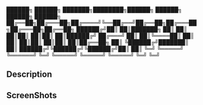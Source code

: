 ██████╗  ██████╗ ███████╗████████╗██████╗  ██████╗  ██████╗ ██████╗ 
██╔══██╗██╔═══██╗██╔════╝╚══██╔══╝██╔══██╗██╔═══██╗██╔═══██╗██╔══██╗
██████╔╝██║   ██║███████╗   ██║   ██║  ██║██║   ██║██║   ██║██████╔╝
██╔═══╝ ██║   ██║╚════██║   ██║   ██║  ██║██║   ██║██║   ██║██╔══██╗
██║     ╚██████╔╝███████║   ██║   ██████╔╝╚██████╔╝╚██████╔╝██║  ██║
╚═╝      ╚═════╝ ╚══════╝   ╚═╝   ╚═════╝  ╚═════╝  ╚═════╝ ╚═╝  ╚═╝
                                                                    

## Description

## ScreenShots
